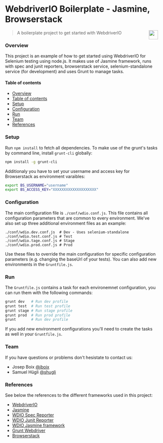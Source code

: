 # WebdriverIO Boilerplate - Jasmine, Browserstack

<img align="right" height="30" src="http://www.srgssr.ch/fileadmin/templates/images/SRGLogo.gif">

> A boilerplate project to get started with WebdriverIO

### Overview

This project is an example of how to get started using WebdriverIO for Selenium testing using node.js. It makes use of Jasmine framework, runs with spec and junit reporters, browserstack service, selenium-standalone service (for development) and uses Grunt to manage tasks.

#### Table of contents

* [Overview](#overview)
* [Table of contents](#table-of-contents)
* [Setup](#setup)
* [Configuration](#configuration)
* [Run](#run)
* [Team](#team)
* [References](#references)

### Setup

Run `npm install` to fetch all dependencies. To make use of the grunt's tasks by command line, install `grunt-cli` globally:

```sh
npm install -g grunt-cli
```

Additionaly you have to set your username and access key for Browserstack as environment varaibles:

```sh
export BS_USERNAME="username"
export BS_ACCESS_KEY="XXXXXXXXXXXXXXXXXXXX"
```

### Configuration

The main configuration file is `./conf/wdio.conf.js`. This file contains all configuration parameters that are common to every environment. We've also set up three additional environment files as an example:

```
./conf/wdio.dev.conf.js  # Dev - Uses selenium-standalone
./conf/wdio.test.conf.js # Test
./conf/wdio.tage.conf.js # Stage
./conf/wdio.prod.conf.js # Prod
```

Use these files to override the main configuration for specific configuration parameters (e.g. changing the baseUrl of your tests). You can also add new environments in the `Gruntfile.js`.

### Run

The `Gruntfile.js` contains a task for each environemnet configuration, you can run them with the following commands:

```sh
grunt dev   # Run dev profile
grunt test  # Run test profile
grunt stage # Run stage profile
grunt prod  # Run prod profile
grunt       # Run dev profile
```

If you add new environment configurations you'll need to create the tasks as well in your `Gruntfile.js`.

### Team

If you have questions or problems don't hesistate to contact us:

* Josep Boix [@jboix](https://github.com/jboix)
* Samuel Hügli [@shugli](https://github.com/shugli)

### References

See below the references to the different frameworks used in this project:

* [WebdriverIO](http://webdriver.io/guide.html)
* [Jasmine](https://jasmine.github.io/2.1/introduction.html)
* [WDIO Spec Reporter](https://github.com/webdriverio/wdio-spec-reporter)
* [WDIO Junit Reporter](https://github.com/webdriverio/wdio-junit-reporter)
* [WDIO Jasmine framework](https://github.com/webdriverio/wdio-jasmine-framework)
* [Grunt Webdriver](https://github.com/webdriverio/grunt-webdriver)
* [Browserstack](https://www.browserstack.com)


